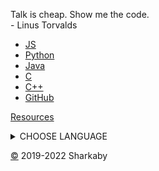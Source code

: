 Talk is cheap. Show me the code.  
\- Linus Torvalds

  

*   [JS](https://0u4.github.io/js)
*   [Python](https://0u4.github.io/py)
*   [Java](https://0u4.github.io/j)
*   [C](https://0u4.github.io/c)
*   [C++](https://0u4.github.io/c++)
*   [GitHub](https://github.com/0u4/0u4.github.io)

[Resources](http://carlcheo.com/startcoding)


<details>
  <summary>CHOOSE LANGUAGE</summary>  
  
* flowchart to choose first language
  * [here](https://media.discordapp.net/attachments/966681546130067466/975302827423445032/which-programming-language-should-i-learn-first-infographic_1.png)
</details>

[©](https://0u4.github.io/+) 2019-2022 Sharkaby
